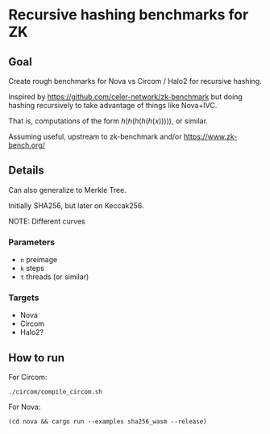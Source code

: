 # Recursive hashing benchmarks for ZK

## Goal

Create rough benchmarks for Nova vs Circom / Halo2 for recursive hashing.

Inspired by https://github.com/celer-network/zk-benchmark but doing hashing
recursively to take advantage of things like Nova+IVC.

That is, computations of the form $h(h(h(h(h(x)))))$, or similar.

Assuming useful, upstream to zk-benchmark and/or https://www.zk-bench.org/

## Details

Can also generalize to Merkle Tree.

Initially SHA256, but later on Keccak256.

NOTE: Different curves

### Parameters

- `n` preimage
- `k` steps
- `t` threads (or similar)

### Targets

- Nova
- Circom
- Halo2?

## How to run

For Circom:

`./circom/compile_circom.sh`

For Nova:

`(cd nova && cargo run --examples sha256_wasm --release)`
